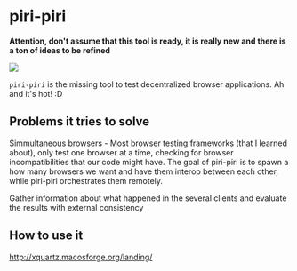 piri-piri
=========

**Attention, don't assume that this tool is ready, it is really new and there is a ton of ideas to be refined**

![](http://www.195524.mrsite.com/123.jpg)

`piri-piri` is the missing tool to test decentralized browser applications. Ah and it's hot! :D

## Problems it tries to solve

Simmultaneous browsers - Most browser testing frameworks (that I learned about), only test one browser at a time, checking for browser incompatibilities that our code might have. The goal of piri-piri is to spawn a how many browsers we want and have them interop between each other, while piri-piri orchestrates them remotely.


Gather information about what happened in the several clients and evaluate the results with external consistency

## How to use it



http://xquartz.macosforge.org/landing/